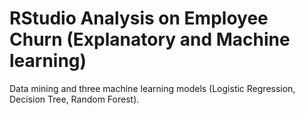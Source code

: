 # RStudio Analysis on Employee Churn (Explanatory and Machine learning)

Data mining and three machine learning models (Logistic Regression, Decision Tree, Random Forest).
